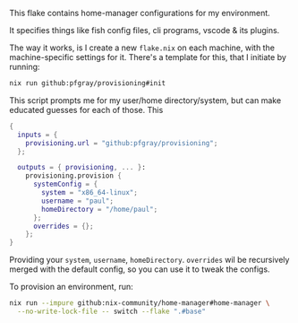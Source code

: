 

This flake contains home-manager configurations for my environment.

It specifies things like fish config files, cli programs, vscode & its plugins.

The way it works, is I create a new `flake.nix` on each machine, with the machine-specific settings for it. There's a template for this, that I initiate by running:

```sh
nix run github:pfgray/provisioning#init
```

This script prompts me for my user/home directory/system, but can make educated guesses for each of those. This 


```nix
{
  inputs = {
    provisioning.url = "github:pfgray/provisioning";
  };

  outputs = { provisioning, ... }:
    provisioning.provision {
      systemConfig = {
        system = "x86_64-linux";
        username = "paul";
        homeDirectory = "/home/paul";
      };
      overrides = {};
    };
}
```

Providing your `system`, `username`, `homeDirectory`. `overrides` wil be recursively merged with the default config, so you can use it to tweak the configs.

To provision an environment, run:

```sh
nix run --impure github:nix-community/home-manager#home-manager \
  --no-write-lock-file -- switch --flake ".#base"
```
